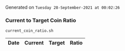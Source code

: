 Generated on `Tuesday 28-September-2021 at 00:02:26`

### Current to Target Coin Ratio
`current_coin_ratio.sh`

Date|Current|Target|Ratio
---|---|---|---
